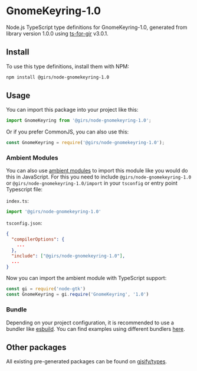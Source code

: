 
# GnomeKeyring-1.0

Node.js TypeScript type definitions for GnomeKeyring-1.0, generated from library version 1.0.0 using [ts-for-gir](https://github.com/gjsify/ts-for-gir) v3.0.1.


## Install

To use this type definitions, install them with NPM:
```bash
npm install @girs/node-gnomekeyring-1.0
```

## Usage

You can import this package into your project like this:
```ts
import GnomeKeyring from '@girs/node-gnomekeyring-1.0';
```

Or if you prefer CommonJS, you can also use this:
```ts
const GnomeKeyring = require('@girs/node-gnomekeyring-1.0');
```

### Ambient Modules

You can also use [ambient modules](https://github.com/gjsify/ts-for-gir/tree/main/packages/cli#ambient-modules) to import this module like you would do this in JavaScript.
For this you need to include `@girs/node-gnomekeyring-1.0` or `@girs/node-gnomekeyring-1.0/import` in your `tsconfig` or entry point Typescript file:

`index.ts`:
```ts
import '@girs/node-gnomekeyring-1.0'
```

`tsconfig.json`:
```json
{
  "compilerOptions": {
    ...
  },
  "include": ["@girs/node-gnomekeyring-1.0"],
  ...
}
```

Now you can import the ambient module with TypeScript support: 

```ts
const gi = require('node-gtk')
const GnomeKeyring = gi.require('GnomeKeyring', '1.0')
```


### Bundle

Depending on your project configuration, it is recommended to use a bundler like [esbuild](https://esbuild.github.io/). You can find examples using different bundlers [here](https://github.com/gjsify/ts-for-gir/tree/main/examples).

## Other packages

All existing pre-generated packages can be found on [gjsify/types](https://github.com/gjsify/types).

